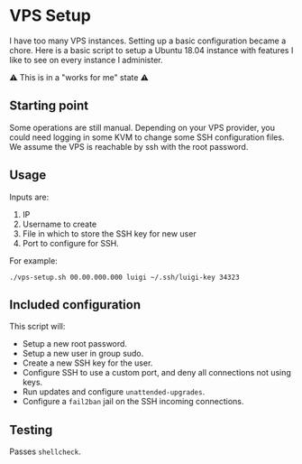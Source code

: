 # VPS Setup
I have too many VPS instances. Setting up a basic configuration became a chore.
Here is a basic script to setup a Ubuntu 18.04 
instance with features I like to see on every instance I administer.

⚠ This is in a "works for me" state ⚠

## Starting point
Some operations are still manual. Depending on your VPS provider, you could need
logging in some KVM to change some SSH configuration files.
We assume the VPS is reachable by ssh with the root password.

## Usage 
Inputs are:
1. IP
1. Username to create
1. File in which to store the SSH key for new user
1. Port to configure for SSH.

For example:

```shell
./vps-setup.sh 00.00.000.000 luigi ~/.ssh/luigi-key 34323
```

## Included configuration
This script will:
* Setup a new root password.
* Setup a new user in group sudo.
* Create a new SSH key for the user.
* Configure SSH to use a custom port, and deny all connections not using keys.
* Run updates and configure `unattended-upgrades`.
* Configure a `fail2ban` jail on the SSH incoming connections.

## Testing
Passes `shellcheck`.

